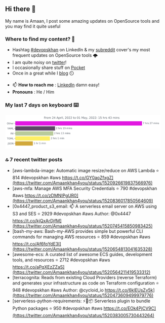 <!--- [![Hits](https://hits.seeyoufarm.com/api/count/incr/badge.svg?url=https%3A%2F%2Fgithub.com%2Fakhan4u%2Fhit-counter&count_bg=%2379C83D&title_bg=%23555555&icon=&icon_color=%23E7E7E7&title=visits&edge_flat=false)](https://hits.seeyoufarm.com) --->

## Hi there 👋

My name is Amaan, I post some amazing updates on OpenSource tools and you may find it quite useful

### Where to find my content? 🤔

* Hashtag [#devopskhan](https://www.linkedin.com/feed/hashtag/devopskhan/) on LinkedIn & my [subreddit](https://www.reddit.com/r/devopskhan/) cover's my most frequent updates on OpenSource tools 🌩️
* I am quite noisy on [twitter](https://twitter.com/Amaankhan4you)!
* I occasionally share stuff on [Pocket](https://getpocket.com/@ej6g8d1dp2829A16a9Tf5d4T6bAMp3d8791rejDe86yem3bm4e14ex4fT4dluk29)
* Once in a great while I [blog](https://linuxparrot.com/) ⏲️


- 📫 **How to reach me** : [LinkedIn](https://www.linkedin.com/in/amaan-khan-linux-ninja) damn easy!
- **Pronouns** : He / Him

### My last 7 days on keyboard ⌨️

<img src="https://github.com/akhan4u/akhan4u/blob/main/images/stat.svg" alt="Amaan's Wakatime Activity!"/>

### 🔝 7 recent twitter posts
<!-- DEVDOJO:START -->
- [aws-lambda-image: Automatic image resize/reduce on AWS Lambda
⭐️ 814
#devopskhan #aws
https://t.co/GY0aoZfxgZ](https://twitter.com/Amaankhan4you/status/1520926619837566976)
- [aws-mfa: Manage AWS MFA Security Credentials
⭐️ 790
#devopskhan #aws
https://t.co/zDMNIPgUR0](https://twitter.com/Amaankhan4you/status/1520836017850564609)
- [0x4447_product_s3_email: 📫 A serverless email server on AWS using S3 and SES
⭐️ 2929
#devopskhan #aws
Author: @0x4447
https://t.co/kjQxArDjfM](https://twitter.com/Amaankhan4you/status/1520745415850983425)
- [bash-my-aws: Bash-my-AWS provides simple but powerful CLI commands for managing AWS resources
⭐️ 859
#devopskhan #aws
https://t.co/Af6fqYdE3I](https://twitter.com/Amaankhan4you/status/1520654813041635328)
- [awesome-ecs: A curated list of awesome ECS guides, development tools, and resources
⭐️ 2712
#devopskhan #aws
https://t.co/aPqXEzZZaS](https://twitter.com/Amaankhan4you/status/1520564211419533312)
- [terracognita: Reads from existing Cloud Providers &lpar;reverse Terraform&rpar; and generates your infrastructure as code on Terraform configuration
⭐️ 948
#devopskhan #aws
Author: @cycloid_io
https://t.co/6klEUsZv5k](https://twitter.com/Amaankhan4you/status/1520473609499979776)
- [serverless-python-requirements: ⚡️🐍📦 Serverless plugin to bundle Python packages
⭐️ 950
#devopskhan #aws
https://t.co/EOk4PjCV9C](https://twitter.com/Amaankhan4you/status/1520383005730443264)
<!-- DEVDOJO:END -->

<!-- ![Amaan's GitHub stats](https://github-readme-stats.vercel.app/api?username=akhan4u&count_private=true&show_icons=true&hide=contribs) -->
